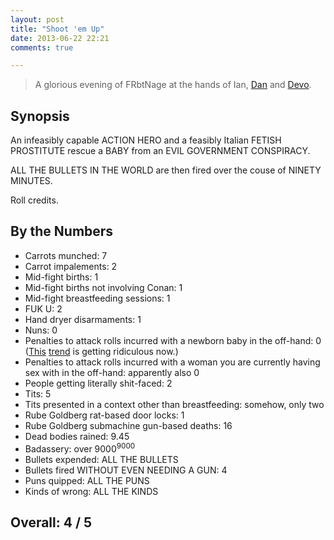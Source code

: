 ```yaml
---
layout: post
title: "Shoot 'em Up"
date: 2013-06-22 22:21
comments: true

---
```


> A glorious evening of FRbtNage at the hands of Ian, [Dan](http://www.vulpinedesigns.co.uk) and [Devo](http://moviemorgue.wikia.com).

Synopsis
--------

An infeasibly capable ACTION HERO and a feasibly Italian FETISH PROSTITUTE rescue a BABY from an EVIL GOVERNMENT CONSPIRACY.

ALL THE BULLETS IN THE WORLD are then fired over the couse of NINETY MINUTES.

Roll credits.

By the Numbers
--------------

* Carrots munched: 7
* Carrot impalements: 2
* Mid-fight births: 1
* Mid-fight births not involving Conan: 1
* Mid-fight breastfeeding sessions: 1
* FUK U: 2
* Hand dryer disarmaments: 1
* Nuns: 0
* Penalties to attack rolls incurred with a newborn baby in the off-hand: 0 ([This](../hellboy-ii-the-golden-army/) [trend](https://twitter.com/#!/i_renton/status/191642136020656129) is getting ridiculous now.)
* Penalties to attack rolls incurred with a woman you are currently having sex with in the off-hand: apparently also 0
* People getting literally shit-faced: 2
* Tits: 5
* Tits presented in a context other than breastfeeding: somehow, only two
* Rube Goldberg rat-based door locks: 1
* Rube Goldberg submachine gun-based deaths: 16
* Dead bodies rained: 9.45
* Badassery: over 9000<sup>9000</sup>
* Bullets expended: ALL THE BULLETS
* Bullets fired WITHOUT EVEN NEEDING A GUN: 4
* Puns quipped: ALL THE PUNS
* Kinds of wrong: ALL THE KINDS

Overall: 4 / 5
-------------
